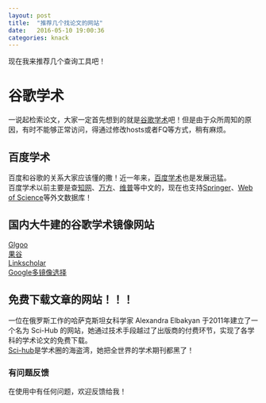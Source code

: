 ```yaml
---
layout: post
title:  "推荐几个找论文的网站"
date:   2016-05-10 19:00:36
categories: knack
---
```



现在我来推荐几个查询工具吧！

# 谷歌学术
一说起检索论文，大家一定首先想到的就是[谷歌学术](https://scholar.google.com/)吧！但是由于众所周知的原因，有时不能够正常访问，得通过修改hosts或者FQ等方式，稍有麻烦。  


## 百度学术
百度和谷歌的关系大家应该懂的撒！近一年来，[百度学术](http://xueshu.baidu.com/)也是发展迅猛。  
百度学术以前主要是查[知网](http://www.cnki.net/)、[万方](http://www.wanfangdata.com.cn/)、[维普](http://www.cqvip.com/)等中文的，现在也支持[Springer](http://link.springer.com/)、[Web of Science](www.webofknowledge.com/)等外文数据库！

## 国内大牛建的谷歌学术镜像网站
[Glgoo](https://xueshu.glgoo.com/)  
[果谷](http://g.linkscholar.org/)  
[Linkscholar](http://g.linkscholar.org/)  
[Google多镜像选择](http://dir.scmor.com/google/)  

## 免费下载文章的网站！！！
一位在俄罗斯工作的哈萨克斯坦女科学家 Alexandra Elbakyan 于2011年建立了一个名为 Sci-Hub 的网站，她通过技术手段越过了出版商的付费环节，实现了各学科的学术论文的免费下载。  
[Sci-hub](http://sci-hub.cc/)是学术圈的海盗湾，她把全世界的学术期刊都黑了！



### 有问题反馈
在使用中有任何问题，欢迎反馈给我！
